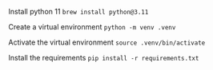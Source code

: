 Install python 11
`brew install python@3.11`

Create a virtual environment
`python -m venv .venv`

Activate the virtual environment
`source .venv/bin/activate`

Install the requirements
`pip install -r requirements.txt`
